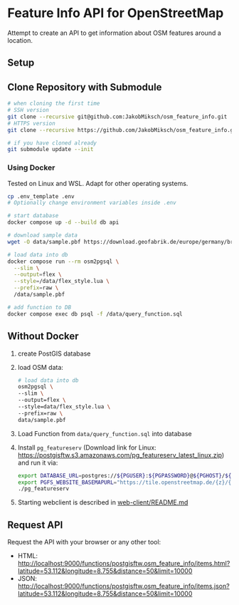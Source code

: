 # Feature Info API for OpenStreetMap

Attempt to create an API to get information about OSM features around a location.

## Setup

## Clone Repository with Submodule

```sh
# when cloning the first time
# SSH version
git clone --recursive git@github.com:JakobMiksch/osm_feature_info.git
# HTTPS version
git clone --recursive https://github.com/JakobMiksch/osm_feature_info.git

# if you have cloned already
git submodule update --init
```

### Using Docker

Tested on Linux and WSL. Adapt for other operating systems.

```sh
cp .env_template .env
# Optionally change environment variables inside .env

# start database
docker compose up -d --build db api

# download sample data
wget -O data/sample.pbf https://download.geofabrik.de/europe/germany/bremen-latest.osm.pbf

# load data into db
docker compose run --rm osm2pgsql \
  --slim \
  --output=flex \
  --style=/data/flex_style.lua \
  --prefix=raw \
  /data/sample.pbf

# add function to DB
docker compose exec db psql -f /data/query_function.sql
```

## Without Docker

1. create PostGIS database
2. load OSM data:

    ```sh
    # load data into db
    osm2pgsql \
    --slim \
    --output=flex \
    --style=data/flex_style.lua \
    --prefix=raw \
    data/sample.pbf
    ```

3. Load Function from `data/query_function.sql` into database
4. Install `pg_featureserv` (Download link for Linux: <https://postgisftw.s3.amazonaws.com/pg_featureserv_latest_linux.zip>) and run it via:

    ```sh
    export DATABASE_URL=postgres://${PGUSER}:${PGPASSWORD}@${PGHOST}/${PGDATABASE}
    export PGFS_WEBSITE_BASEMAPURL="https://tile.openstreetmap.de/{z}/{x}/{y}.png"
    ./pg_featureserv
    ```

5. Starting webclient is described in [web-client/README.md](web-client/README.md)

## Request API

Request the API with your browser or any other tool:

- HTML: <http://localhost:9000/functions/postgisftw.osm_feature_info/items.html?latitude=53.112&longitude=8.755&distance=50&limit=10000>
- JSON: <http://localhost:9000/functions/postgisftw.osm_feature_info/items.json?latitude=53.112&longitude=8.755&distance=50&limit=10000>


